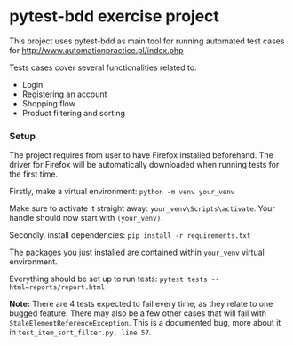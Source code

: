 # pytest-bdd exercise project

This project uses pytest-bdd as main tool for running automated test cases for http://www.automationpractice.pl/index.php

Tests cases cover several functionalities related to:
- Login
- Registering an account
- Shopping flow
- Product filtering and sorting

### Setup

The project requires from user to have Firefox installed beforehand. The driver for Firefox will be automatically downloaded when running tests for the first time.

Firstly, make a virtual environment:
`python -m venv your_venv`

Make sure to activate it straight away: `your_venv\Scripts\activate`. Your handle should now start with `(your_venv)`.

Secondly, install dependencies:
`pip install -r requirements.txt`

The packages you just installed are contained within `your_venv` virtual environment.


Everything should be set up to run tests:
`pytest tests --html=reports/report.html`

**Note:** There are 4 tests expected to fail every time, as they relate to one bugged feature. There may also be a few other cases that will fail with `StaleElementReferenceException`. This is a documented bug, more about it in `test_item_sort_filter.py, line 57`.
